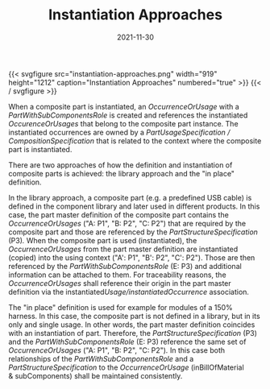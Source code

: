 ﻿---
title: Instantiation Approaches
toc: false
type: specs
layout: diagram
date: "2021-11-30"
draft: false
specification: VEC
version: 2.0.0-rc1
documentType: "Recommendation"
elementType: Diagram
classes:
menu:
  VEC-2.0.0-rc1:    
    parent: composite-part-descriptions
    identifier: composite-part-descriptions/instantiation-approaches
    weight: 1008003 

# Prev/next pager order (if `docs_section_pager` enabled in `params.toml`)
weight: 1008003
---
{{< svgfigure src="instantiation-approaches.png" width="919" height="1212" caption="Instantiation Approaches" numbered="true" >}}
{{< / svgfigure >}}
<p> When a composite part is instantiated, an <i>OccurrenceOrUsage </i>with a <i>PartWithSubComponentsRole </i>is created and references the instantiated <i>OccurenceOrUsages</i> that belong to the composite part instance. The instantiated occurrences are owned by a <i>PartUsageSpecification / CompositionSpecification </i>that is related to the context where the composite part is instantiated.      </p>      <p> There are two approaches of how the definition and instantiation of composite parts is achieved: the library approach and the &quot;in place&quot; definition.      </p>      <p> In the library approach, a composite part (e.g. a predefined USB&#160;cable) is defined in the component library and later used in different products. In this case, the part master definition of the composite part contains the <i>OccurrenceOrUsages </i>(&quot;A:&#160;P1&quot;, &quot;B: P2&quot;, &quot;C:&#160;P2&quot;) that are required by the composite part and those are referenced by the <i>PartStructureSpecification </i>(P3)<i>.</i> When the composite part is used (instantiated), the <i>OccurrenceOrUsages</i> from the part master definition are instantiated (copied) into the using context (&quot;A':&#160;P1&quot;, &quot;B': P2&quot;, &quot;C':&#160;P2&quot;). Those are then referenced by the <i>PartWithSubComponentsRole </i>(E:&#160;P3) and additional information can be attached to them. For traceability reasons, the <i>OccurrenceOrUsages </i>shall<i> </i>reference their origin in the part master definition via the instantiated<i>Usage/instantiatedOccurrence</i> association.      </p>      <p> The &quot;in place&quot; definition is used for example for modules of a 150% harness. In this case, the composite part is not defined in a library, but in its only and single usage. In other words, the part master definition coincides with an instantiation of part. Therefore, the <i>PartStructureSpecification </i>(P3) and the <i>PartWithSubComponentsRole </i>(E: P3)<i> </i>reference the same set of <i>OccurrenceOrUsages </i>(&quot;A:&#160;P1&quot;, &quot;B: P2&quot;, &quot;C:&#160;P2&quot;)<i>.</i> In this case both<i> </i>relationships of the <i>PartWithSubComponentsRole</i> and a <i>PartStructureSpecification</i> to the <i>OccurrenceOrUsage</i> (inBillOfMaterial &amp;&#160;subComponents) shall be maintained consistently.<i> </i>      </p>